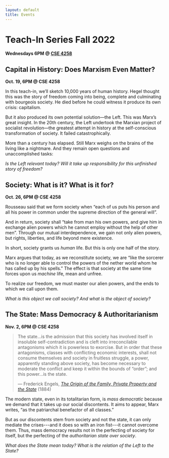 ```yaml
---
layout: default
title: Events
---
```


# Teach-In Series Fall 2022
**Wednesdays 6PM @ [CSE 4258](https://goo.gl/maps/tVMUddcYxDXSu8yXA)**

## Capital in History: Does Marxism Even Matter?

**Oct. 19, 6PM @ CSE 4258**

In this teach-in, we’ll sketch 10,000 years of human history. Hegel thought this was the story of freedom coming into being, complete and culminating with bourgeois society. He died before he could witness it produce its own crisis: capitalism. 

But it also produced its own potential solution—the Left. This was Marx’s great insight. In the 20th century, the Left undertook the Marxian project of socialist revolution—the greatest attempt in history at the self-conscious transformation of society. It failed catastrophically.

More than a century has elapsed. Still Marx weighs on the brains of the living like a nightmare. And they remain open questions and unaccomplished tasks:

*Is the Left relevant today? Will it take up responsibility for this unfinished story of freedom?*



## Society: What is it? What is it for? 

**Oct. 26, 6PM @ CSE 4258**

Rousseau said that we form society when “each of us puts his person and all his power in common under the supreme direction of the general will”. 

And in return, society shall “take from man his own powers, and give him in exchange alien powers which he cannot employ without the help of other men”. Through our mutual interdependence, we gain not only alien powers, but rights, liberties, and life beyond mere existence. 

In short, society grants us *human* life. But this is only one half of the story. 

Marx argues that today, as we reconstitute society, we are “like the sorcerer who is no longer able to control the powers of the nether world whom he has called up by his spells.” The effect is that society at the same time forces upon us *machine* life, mean and unfree. 

To realize our freedom, we must master our alien powers, and the ends to which we call upon them. 

*What is this object we call society? And what is the object of society?*


## The State: Mass Democracy & Authoritarianism

**Nov. 2, 6PM @ CSE 4258**

> The state...is the admission that this society has involved itself in insoluble self-contradiction and is cleft into irreconcilable antagonisms which it is powerless to exorcise. But in order that these antagonisms, classes with conflicting economic interests, shall not consume themselves and society in fruitless struggle, a power, apparently standing above society, has become necessary to moderate the conflict and keep it within the bounds of “order”; and this power...is the state.
>
> &mdash; Frederick Engels, [*The Origin of the Family, Private Property and the State*](https://www.marxists.org/archive/marx/works/1884/origin-family/index.htm) (1884)

The modern state, even in its totalitarian form, is *mass democratic* because we demand that it takes up our social discontents. It aims to appear, Marx writes, “as the patriarchal benefactor of all classes.”

But as our discontents stem from society and not the state, it can only mediate the crises---and it does so with an iron fist---it cannot overcome them. Thus, mass democracy results not in the perfecting of society for itself, but the perfecting of the *authoritarian state over society*.

*What does the State mean today? What is the relation of the Left to the State?*
